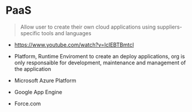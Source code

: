 # PaaS

> Allow user to create their own cloud applications using suppliers-specific tools and languages

- https://www.youtube.com/watch?v=lcIEBTBmtcI

- Platform, Runtime Enviroment to create an deploy applications, org is only responsaible for development, maintenance and management of the application

- Microsoft Azure Platform
- Google App Engine
- Force.com
